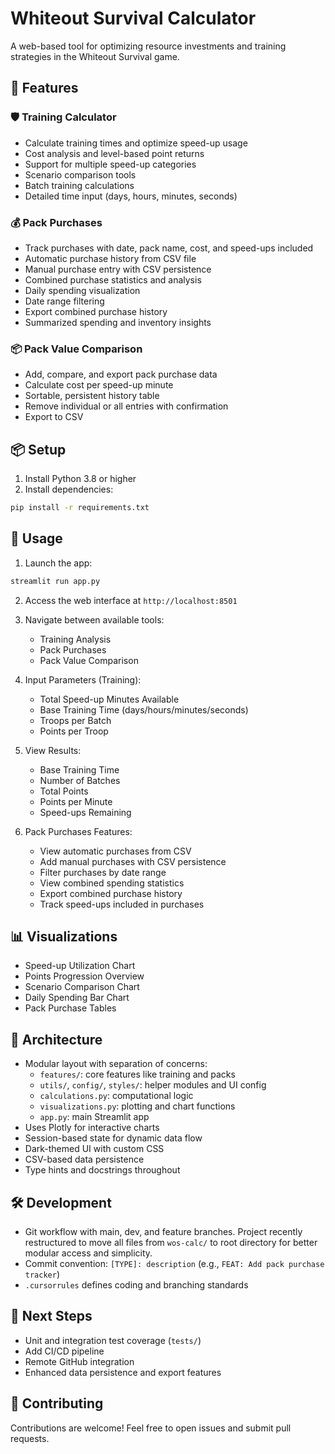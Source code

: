 # Whiteout Survival Calculator

A web-based tool for optimizing resource investments and training strategies in the Whiteout Survival game.

## 🔧 Features

### 🛡️ Training Calculator
- Calculate training times and optimize speed-up usage
- Cost analysis and level-based point returns
- Support for multiple speed-up categories
- Scenario comparison tools
- Batch training calculations
- Detailed time input (days, hours, minutes, seconds)

### 💰 Pack Purchases
- Track purchases with date, pack name, cost, and speed-ups included
- Automatic purchase history from CSV file
- Manual purchase entry with CSV persistence
- Combined purchase statistics and analysis
- Daily spending visualization
- Date range filtering
- Export combined purchase history
- Summarized spending and inventory insights

### 📦 Pack Value Comparison
- Add, compare, and export pack purchase data
- Calculate cost per speed-up minute
- Sortable, persistent history table
- Remove individual or all entries with confirmation
- Export to CSV

## 📦 Setup

1. Install Python 3.8 or higher  
2. Install dependencies:
```bash
pip install -r requirements.txt
```

## 🚀 Usage

1. Launch the app:
```bash
streamlit run app.py
```

2. Access the web interface at `http://localhost:8501`

3. Navigate between available tools:
   - Training Analysis
   - Pack Purchases
   - Pack Value Comparison

4. Input Parameters (Training):
   - Total Speed-up Minutes Available
   - Base Training Time (days/hours/minutes/seconds)
   - Troops per Batch
   - Points per Troop

5. View Results:
   - Base Training Time
   - Number of Batches
   - Total Points
   - Points per Minute
   - Speed-ups Remaining

6. Pack Purchases Features:
   - View automatic purchases from CSV
   - Add manual purchases with CSV persistence
   - Filter purchases by date range
   - View combined spending statistics
   - Export combined purchase history
   - Track speed-ups included in purchases

## 📊 Visualizations

- Speed-up Utilization Chart
- Points Progression Overview
- Scenario Comparison Chart
- Daily Spending Bar Chart
- Pack Purchase Tables

## 🧱 Architecture

- Modular layout with separation of concerns:
  - `features/`: core features like training and packs
  - `utils/`, `config/`, `styles/`: helper modules and UI config
  - `calculations.py`: computational logic
  - `visualizations.py`: plotting and chart functions
  - `app.py`: main Streamlit app
- Uses Plotly for interactive charts
- Session-based state for dynamic data flow
- Dark-themed UI with custom CSS
- CSV-based data persistence
- Type hints and docstrings throughout

## 🛠️ Development

- Git workflow with main, dev, and feature branches. Project recently restructured to move all files from `wos-calc/` to root directory for better modular access and simplicity.
- Commit convention: `[TYPE]: description` (e.g., `FEAT: Add pack purchase tracker`)
- `.cursorrules` defines coding and branching standards

## 🧪 Next Steps

- Unit and integration test coverage (`tests/`)
- Add CI/CD pipeline
- Remote GitHub integration
- Enhanced data persistence and export features

## 🤝 Contributing

Contributions are welcome! Feel free to open issues and submit pull requests.